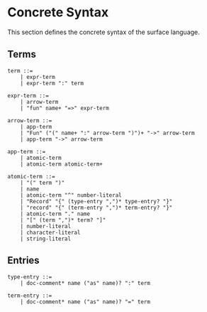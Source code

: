 # Concrete Syntax

This section defines the concrete syntax of the surface language.

## Terms

```text
term ::=
    | expr-term
    | expr-term ":" term

expr-term ::=
    | arrow-term
    | "fun" name+ "=>" expr-term

arrow-term ::=
    | app-term
    | "Fun" ("(" name+ ":" arrow-term ")")+ "->" arrow-term
    | app-term "->" arrow-term

app-term ::=
    | atomic-term
    | atomic-term atomic-term+

atomic-term ::=
    | "(" term ")"
    | name
    | atomic-term "^" number-literal
    | "Record" "{" (type-entry ",")* type-entry? "}"
    | "record" "{" (term-entry ",")* term-entry? "}"
    | atomic-term "." name
    | "[" (term ",")* term? "]"
    | number-literal
    | character-literal
    | string-literal
```

## Entries

```text
type-entry ::=
    | doc-comment* name ("as" name)? ":" term

term-entry ::=
    | doc-comment* name ("as" name)? "=" term
```

